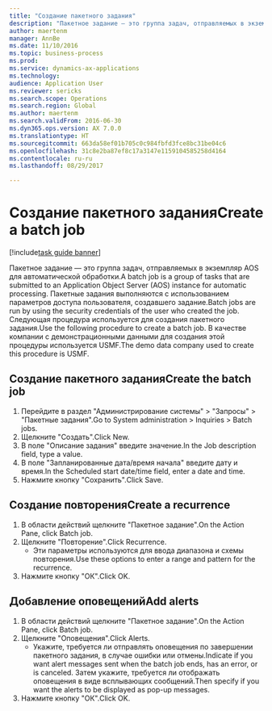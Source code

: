 ```yaml
--- 
title: "Создание пакетного задания"
description: "Пакетное задание — это группа задач, отправляемых в экземпляр AOS для автоматической обработки."
author: maertenm
manager: AnnBe
ms.date: 11/10/2016
ms.topic: business-process
ms.prod: 
ms.service: dynamics-ax-applications
ms.technology: 
audience: Application User
ms.reviewer: sericks
ms.search.scope: Operations
ms.search.region: Global
ms.author: maertenm
ms.search.validFrom: 2016-06-30
ms.dyn365.ops.version: AX 7.0.0
ms.translationtype: HT
ms.sourcegitcommit: 663da58ef01b705c0c984fbfd3fce8bc31be04c6
ms.openlocfilehash: 31c8e2ba87ef8c17a3147e1159104585258d4164
ms.contentlocale: ru-ru
ms.lasthandoff: 08/29/2017

---
```

# <a name="create-a-batch-job"></a><span data-ttu-id="0daa7-103">Создание пакетного задания</span><span class="sxs-lookup"><span data-stu-id="0daa7-103">Create a batch job</span></span>

[!include[task guide banner](../../includes/task-guide-banner.md)]

<span data-ttu-id="0daa7-104">Пакетное задание — это группа задач, отправляемых в экземпляр AOS для автоматической обработки.</span><span class="sxs-lookup"><span data-stu-id="0daa7-104">A batch job is a group of tasks that are submitted to an Application Object Server (AOS) instance for automatic processing.</span></span> <span data-ttu-id="0daa7-105">Пакетные задания выполняются с использованием параметров доступа пользователя, создавшего задание.</span><span class="sxs-lookup"><span data-stu-id="0daa7-105">Batch jobs are run by using the security credentials of the user who created the job.</span></span> <span data-ttu-id="0daa7-106">Следующая процедура используется для создания пакетного задания.</span><span class="sxs-lookup"><span data-stu-id="0daa7-106">Use the following procedure to create a batch job.</span></span> <span data-ttu-id="0daa7-107">В качестве компании с демонстрационными данными для создания этой процедуры используется USMF.</span><span class="sxs-lookup"><span data-stu-id="0daa7-107">The demo data company used to create this procedure is USMF.</span></span>


## <a name="create-the-batch-job"></a><span data-ttu-id="0daa7-108">Создание пакетного задания</span><span class="sxs-lookup"><span data-stu-id="0daa7-108">Create the batch job</span></span>
1. <span data-ttu-id="0daa7-109">Перейдите в раздел "Администрирование системы" > "Запросы" > "Пакетные задания".</span><span class="sxs-lookup"><span data-stu-id="0daa7-109">Go to System administration > Inquiries > Batch jobs.</span></span>
2. <span data-ttu-id="0daa7-110">Щелкните "Создать".</span><span class="sxs-lookup"><span data-stu-id="0daa7-110">Click New.</span></span>
3. <span data-ttu-id="0daa7-111">В поле "Описание задания" введите значение.</span><span class="sxs-lookup"><span data-stu-id="0daa7-111">In the Job description field, type a value.</span></span>
4. <span data-ttu-id="0daa7-112">В поле "Запланированные дата/время начала" введите дату и время.</span><span class="sxs-lookup"><span data-stu-id="0daa7-112">In the Scheduled start date/time field, enter a date and time.</span></span>
5. <span data-ttu-id="0daa7-113">Нажмите кнопку "Сохранить".</span><span class="sxs-lookup"><span data-stu-id="0daa7-113">Click Save.</span></span>

## <a name="create-a-recurrence"></a><span data-ttu-id="0daa7-114">Создание повторения</span><span class="sxs-lookup"><span data-stu-id="0daa7-114">Create a recurrence</span></span>
1. <span data-ttu-id="0daa7-115">В области действий щелкните "Пакетное задание".</span><span class="sxs-lookup"><span data-stu-id="0daa7-115">On the Action Pane, click Batch job.</span></span>
2. <span data-ttu-id="0daa7-116">Щелкните "Повторение".</span><span class="sxs-lookup"><span data-stu-id="0daa7-116">Click Recurrence.</span></span>
    * <span data-ttu-id="0daa7-117">Эти параметры используются для ввода диапазона и схемы повторения.</span><span class="sxs-lookup"><span data-stu-id="0daa7-117">Use these options to enter a range and pattern for the recurrence.</span></span>  
3. <span data-ttu-id="0daa7-118">Нажмите кнопку "OК".</span><span class="sxs-lookup"><span data-stu-id="0daa7-118">Click OK.</span></span>

## <a name="add-alerts"></a><span data-ttu-id="0daa7-119">Добавление оповещений</span><span class="sxs-lookup"><span data-stu-id="0daa7-119">Add alerts</span></span>
1. <span data-ttu-id="0daa7-120">В области действий щелкните "Пакетное задание".</span><span class="sxs-lookup"><span data-stu-id="0daa7-120">On the Action Pane, click Batch job.</span></span>
2. <span data-ttu-id="0daa7-121">Щелкните "Оповещения".</span><span class="sxs-lookup"><span data-stu-id="0daa7-121">Click Alerts.</span></span>
    * <span data-ttu-id="0daa7-122">Укажите, требуется ли отправлять оповещения по завершении пакетного задания, в случае ошибки или отмены.</span><span class="sxs-lookup"><span data-stu-id="0daa7-122">Indicate if you want alert messages sent when the batch job ends, has an error, or is canceled.</span></span> <span data-ttu-id="0daa7-123">Затем укажите, требуется ли отображать оповещения в виде всплывающих сообщений.</span><span class="sxs-lookup"><span data-stu-id="0daa7-123">Then specify if you want the alerts to be displayed as pop-up messages.</span></span>   
3. <span data-ttu-id="0daa7-124">Нажмите кнопку "OК".</span><span class="sxs-lookup"><span data-stu-id="0daa7-124">Click OK.</span></span>


